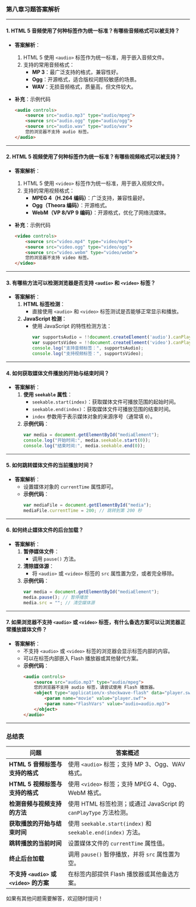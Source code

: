 ### **第八章习题答案解析**

---

#### **1. HTML 5 音频使用了何种标签作为统一标准？有哪些音频格式可以被支持？**

- **答案解析**：
  1. HTML 5 使用 `<audio>` 标签作为统一标准，用于嵌入音频文件。
  2. 支持的常用音频格式：
     - **MP 3**：最广泛支持的格式，兼容性好。
     - **Ogg**：开源格式，适合版权问题较敏感的场景。
     - **WAV**：无损音频格式，质量高，但文件较大。

- **补充**：示例代码
  ```html
  <audio controls>
      <source src="audio.mp3" type="audio/mpeg">
      <source src="audio.ogg" type="audio/ogg">
      <source src="audio.wav" type="audio/wav">
      您的浏览器不支持 audio 标签。
  </audio>
  ```

---

#### **2. HTML 5 视频使用了何种标签作为统一标准？有哪些视频格式可以被支持？**

- **答案解析**：
  1. HTML 5 使用 `<video>` 标签作为统一标准，用于嵌入视频文件。
  2. 支持的常用视频格式：
     - **MPEG 4（H.264 编码）**：广泛支持，兼容性最好。
     - **Ogg（Theora 编码）**：开源格式。
     - **WebM（VP 8/VP 9 编码）**：开源格式，优化了网络流媒体。

- **补充**：示例代码
  ```html
  <video controls>
      <source src="video.mp4" type="video/mp4">
      <source src="video.ogg" type="video/ogg">
      <source src="video.webm" type="video/webm">
      您的浏览器不支持 video 标签。
  </video>
  ```

---

#### **3. 有哪些方法可以检测浏览器是否支持 `<audio>` 和 `<video>` 标签？**

- **答案解析**：
  1. **HTML 标签检测**：
     - 直接使用 `<audio>` 和 `<video>` 标签测试是否能够正常显示和播放。
  2. **JavaScript 检测**：
     - 使用 JavaScript 的特性检测方法：
       ```javascript
       var supportsAudio = !!document.createElement('audio').canPlayType;
       var supportsVideo = !!document.createElement('video').canPlayType;
       console.log("支持音频标签：", supportsAudio);
       console.log("支持视频标签：", supportsVideo);
       ```

---

#### **4. 如何获取媒体文件播放的开始与结束时间？**

- **答案解析**：
  1. **使用 `seekable` 属性**：
     - `seekable.start(index)`：获取媒体文件可播放范围的起始时间。
     - `seekable.end(index)`：获取媒体文件可播放范围的结束时间。
     - `index` 参数用于表示媒体对象的来源序号（通常填 `0`）。
  2. **示例代码**：
     ```javascript
     var media = document.getElementById("mediaElement");
     console.log("开始时间:", media.seekable.start(0));
     console.log("结束时间:", media.seekable.end(0));
     ```

---

#### **5. 如何跳转媒体文件的当前播放时间？**

- **答案解析**：
  - 设置媒体对象的 `currentTime` 属性即可。
  - **示例代码**：
    ```javascript
    var mediaFile = document.getElementById("media");
    mediaFile.currentTime = 200; // 跳转到第 200 秒
    ```

---

#### **6. 如何终止媒体文件的后台加载？**

- **答案解析**：
  1. **暂停媒体文件**：
     - 调用 `pause()` 方法。
  2. **清除媒体源**：
     - 将 `<audio>` 或 `<video>` 标签的 `src` 属性置为空，或者完全移除。
  3. **示例代码**：
     ```javascript
     var media = document.getElementById("mediaElement");
     media.pause(); // 暂停播放
     media.src = ""; // 清空媒体源
     ```

---

#### **7. 如果浏览器不支持 `<audio>` 或 `<video>` 标签，有什么备选方案可以让浏览器正常播放媒体文件？**

- **答案解析**：
  - 不支持 `<audio>` 或 `<video>` 标签的浏览器会显示标签内部的内容。
  - 可以在标签内部嵌入 Flash 播放器或其他替代方案。
  - **示例代码**：
    ```html
    <audio controls>
        <source src="audio.mp3" type="audio/mpeg">
        您的浏览器不支持 audio 标签，请尝试使用 Flash 播放器。
        <object type="application/x-shockwave-flash" data="player.swf">
            <param name="movie" value="player.swf">
            <param name="FlashVars" value="audio=audio.mp3">
        </object>
    </audio>
    ```

---

### **总结表**

| **问题**                               | **答案概述**                                                                                                 |
|----------------------------------------|------------------------------------------------------------------------------------------------------------|
| **HTML 5 音频标签与支持的格式**          | 使用 `<audio>` 标签；支持 MP 3、Ogg、WAV 格式。                                                              |
| **HTML 5 视频标签与支持的格式**          | 使用 `<video>` 标签；支持 MPEG 4、Ogg、WebM 格式。                                                           |
| **检测音频与视频支持的方法**           | 使用 HTML 标签检测；或通过 JavaScript 的 `canPlayType` 方法检测。                                            |
| **获取播放的开始与结束时间**           | 使用 `seekable.start(index)` 和 `seekable.end(index)` 方法。                                                 |
| **跳转播放的当前时间**                 | 设置媒体文件的 `currentTime` 属性值。                                                                        |
| **终止后台加载**                       | 调用 `pause()` 暂停播放，并将 `src` 属性置为空。                                                             |
| **不支持 `<audio>` 或 `<video>` 的方案** | 在标签内部提供 Flash 播放器或其他备选方案。                                                                  |

如果有其他问题需要解答，欢迎随时提问！